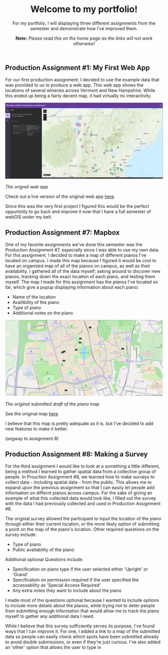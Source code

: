 <header>
  
# Welcome to my portfolio!
For my portfolio, I will displaying three different assignments from the semester and demonstrate how I've improved them.

__Note:__
_Please read this on the home page as the links will not work otherwise!_

</header>

## Production Assignment #1: My First Web App

For our first production assignment, I decided to use the example data that was provided to us to produce a web app. This web app shows the locations of several wineries across Vermont and New Hampshire. While this ended up being a fairly decent map, it had virtually no interactivity.

<img src=https://github.com/colt6418/webgis-portfolio/blob/screenshots/map1_old.png alt="Orignal web app">

_The orignal web app_

Check out a live version of the original web app <a href="https://umass-amherst.maps.arcgis.com/apps/instant/sidebar/index.html?appid=47d34172b1534044830d4b527b67c8ef">here</a>.

Since this was the very first project I figured this would be the perfect oppurtinity to go back and improve it now that I have a full semester of webGIS under my belt.



## Production Assignment #7: Mapbox

One of my favorite assignments we've done this semester was the Production Assignment #7, especially since I was able to use my own data. For this assignment, I decided to make a map of different pianos I've located on campus. I made this map because I figured it would be cool to have an organized map of all of the pianos on campus, as well as their availability. I gathered all of the data myself; asking around to discover new pianos, tracking down the exact location of each piano, and testing them myself. The map I made for this assignment has the pianos I've located so far, which give a popup displaying information about each piano:

- Name of the location
- Availibility of the piano
- Type of piano
- Additional notes on the piano

<img src=https://github.com/colt6418/webgis-portfolio/blob/screenshots/map7_old.png alt="Orignal Draft">

_The original submitted draft of the piano map_

See the original map <a href=https://colt6418.github.io/Assignment-7-old>here</a>
<!-- figure out how to embed map or link for this!!-->

I believe that this map is pretty adequate as it is, but I've decided to add new features to make it better.

(segway to assignment 8)

## Production Assignment #8: Making a Survey

For the third assignment I would like to look at a something a little different, being a method I learned to gather spatial data from a collective group of people. In Prouction Assignment #8, we learned how to make surveys to collect data - including spatial data - from the public. This allows me to expand upon the previous assignment so that I can easily let people add information on differnt pianos across campus. For the sake of giving an example of what this collected data would look like, I filled out the survey with the data I had previously collected and used in Production Assignment #8.

The original survey allowed the participant to input the location of the piano through either their current location, or the more likely option of submitting a point on the map of the piano's location. Other required questions on the survey include:

- Type of piano
- Public availability of the piano

Additional optional Questions include:

- Specification on piano type if the user selected either 'Upright' or 'Grand'
- Specificatoin on permission required if the user specified the accessability as 'Special Access Required'
- Any extra notes they want to include about the piano

I made most of the questions optional because I wanted to include options to include more details about the pianos, while trying not to deter people from submitting enough information that would allow me to track the piano myself to gather any additional data I need.

While I believe that this survey sufficiently serves its purpose, I've found ways that I can improve it. For one, I added a link to a map of the submitted data so people can easily check which spots have been submitted already to avoid double submissions, or even if they're just curious. I've also added an 'other' option that allows the user to type in 


